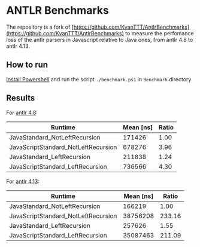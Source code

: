 # ANTLR Benchmarks

The repository is a fork of [https://github.com/KvanTTT/AntlrBenchmarks](https://github.com/KvanTTT/AntlrBenchmarks) to measure the perfomance loss of the antlr parsers in Javascript relative to Java ones, from antlr 4.8 to antlr 4.13.

## How to run

[Install Powershell](https://learn.microsoft.com/en-us/powershell/scripting/install/installing-powershell-on-macos?view=powershell-7.3) and run the script `./benchmark.ps1` in `Benchmark` directory

## Results
For [antlr 4.8](https://github.com/ncordon/AntlrBenchmarks/commit/45dce0f0f004c112178572ffe6ea78357f9224d6):

| Runtime                                 |  Mean [ns] |      Ratio |
| ---                                     |        --- |        --- |
| JavaStandard_NotLeftRecursion           |     171426 |       1.00 |
| JavaScriptStandard_NotLeftRecursion     |     678276 |       3.96 |
| JavaStandard_LeftRecursion              |     211838 |       1.24 |
| JavaScriptStandard_LeftRecursion        |     736566 |       4.30 |

For [antlr 4.13](https://github.com/ncordon/AntlrBenchmarks/commit/c8f4154bfe55ebf78a521310f851c982dfd8b56b):

| Runtime                                 |  Mean [ns] |      Ratio |
| ---                                     |        --- |        --- |
| JavaStandard_NotLeftRecursion           |     166219 |       1.00 |
| JavaScriptStandard_NotLeftRecursion     |   38756208 |     233.16 |
| JavaStandard_LeftRecursion              |     257626 |       1.55 |
| JavaScriptStandard_LeftRecursion        |   35087463 |     211.09 |
